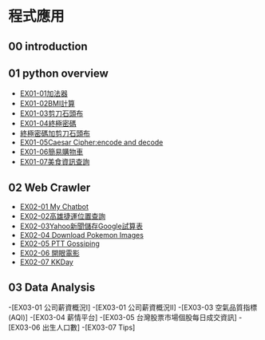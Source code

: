 # 程式應用

## 00 introduction

## 01 python overview
- [EX01-01加法器](ex01_01加法器.ipynb)
- [EX01-02BMI計算](ex01_02BMI計算.ipynb)
- [EX01-03剪刀石頭布](ex01_03剪刀石頭布.ipynb)
- [EX01-04終極密碼](ex01_04終極密碼.ipynb)
- [終極密碼加剪刀石頭布](剪刀石頭布加終極密碼.ipynb)
- [EX01-05Caesar Cipher:encode and decode](EX01_05.ipynb)
- [EX01-06簡易購物車](EX01_06簡易購物車.ipynb)
- [EX01-07美食資訊查詢](美食資訊查詢.ipynb)
## 02 Web Crawler
- [EX02-01 My Chatbot](EX02_01MyChatbot.ipynb)
- [EX02-02高雄捷運位置查詢](EX02_02捷運車站位置查詢.ipynb)
- [EX02-03Yahoo新聞儲存Google試算表](Ex02_03Yahoo新聞儲存Google試算表.ipynb)
- [EX02-04 Download Pokemon Images](EX02_04Doenload_Pokemon_Images.ipynb)
- [EX02-05 PTT Gossiping](EX02_05.ipynb)
- [EX02-06 開眼電影](EX02_06.ipynb)
- [EX02-07 KKDay](EX02_07.ipynb)
## 03 Data Analysis
-[EX03-01 公司薪資概況Ⅰ]
-[EX03-01 公司薪資概況II]
-[EX03-03 空氣品質指標(AQI)]
-[EX03-04 薪情平台]
-[EX03-05 台灣股票市場個股每日成交資訊]
-[EX03-06 出生人口數]
-[EX03-07 Tips]

